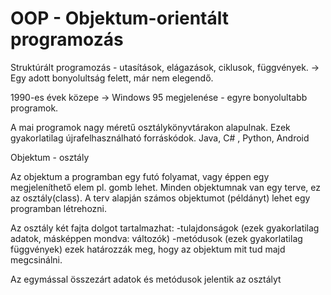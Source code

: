 # OOP - Objektum-orientált programozás

Struktúrált programozás - utasítások, elágazások, ciklusok, függvények. -> Egy adott bonyolultság felett, már nem elegendő.

1990-es évek közepe -> Windows 95 megjelenése - egyre bonyolultabb programok.

A mai programok nagy méretű osztálykönyvtárakon alapulnak. Ezek gyakorlatilag újrafelhasználható forráskódok. 
Java, C# , Python, Android

Objektum - osztály

Az objektum a programban egy futó folyamat, vagy éppen egy megjeleníthető elem pl. gomb lehet. Minden objektumnak van egy terve, ez az osztály(class). A terv alapján számos objektumot (példányt) lehet egy programban létrehozni. 

Az osztály két fajta dolgot tartalmazhat:
-tulajdonságok (ezek gyakorlatilag adatok, másképpen mondva: változók)
-metódusok (ezek gyakorlatilag függvények) ezek határozzák meg, hogy az objektum mit tud majd megcsinálni.

Az egymással összezárt adatok és metódusok jelentik az osztályt
